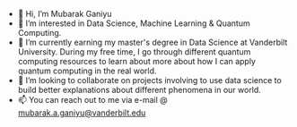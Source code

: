 - 👋 Hi, I’m Mubarak Ganiyu
- 👀 I’m interested in Data Science, Machine Learning & Quantum Computing.
- 🌱 I’m currently earning my master's degree in Data Science at Vanderbilt University. During my free time, I go through different quantum computing resources to learn about more about how I can apply quantum computing in the real world.
- 💞️ I’m looking to collaborate on projects involving to use data science to build better explanations about different phenomena in our world.
- 📫 You can reach out to me via e-mail @ mubarak.a.ganiyu@vanderbilt.edu

<!---
MUbarak123-56/MUbarak123-56 is a ✨ special ✨ repository because its `README.md` (this file) appears on your GitHub profile.
You can click the Preview link to take a look at your changes.
--->
